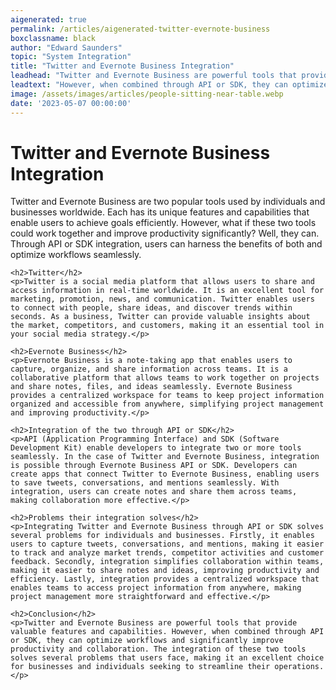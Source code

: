 ```yaml
---
aigenerated: true
permalink: /articles/aigenerated-twitter-evernote-business
boxclassname: black
author: "Edward Saunders"
topic: "System Integration"
title: "Twitter and Evernote Business Integration"
leadhead: "Twitter and Evernote Business are powerful tools that provide valuable features and capabilities"
leadtext: "However, when combined through API or SDK, they can optimize workflows and significantly improve productivity and collaboration. The integration of these two tools solves several problems that users face, making it an excellent choice for businesses and individuals seeking to streamline their operations."
image: /assets/images/articles/people-sitting-near-table.webp
date: '2023-05-07 00:00:00'
---
```

<div class="arttext">	<h1>Twitter and Evernote Business Integration</h1>
	<p>Twitter and Evernote Business are two popular tools used by individuals and businesses worldwide. Each has its unique features and capabilities that enable users to achieve goals efficiently. However, what if these two tools could work together and improve productivity significantly? Well, they can. Through API or SDK integration, users can harness the benefits of both and optimize workflows seamlessly.</p>

	<h2>Twitter</h2>
	<p>Twitter is a social media platform that allows users to share and access information in real-time worldwide. It is an excellent tool for marketing, promotion, news, and communication. Twitter enables users to connect with people, share ideas, and discover trends within seconds. As a business, Twitter can provide valuable insights about the market, competitors, and customers, making it an essential tool in your social media strategy.</p>

	<h2>Evernote Business</h2>
	<p>Evernote Business is a note-taking app that enables users to capture, organize, and share information across teams. It is a collaborative platform that allows teams to work together on projects and share notes, files, and ideas seamlessly. Evernote Business provides a centralized workspace for teams to keep project information organized and accessible from anywhere, simplifying project management and improving productivity.</p>

	<h2>Integration of the two through API or SDK</h2>
	<p>API (Application Programming Interface) and SDK (Software Development Kit) enable developers to integrate two or more tools seamlessly. In the case of Twitter and Evernote Business, integration is possible through Evernote Business API or SDK. Developers can create apps that connect Twitter to Evernote Business, enabling users to save tweets, conversations, and mentions seamlessly. With integration, users can create notes and share them across teams, making collaboration more effective.</p>

	<h2>Problems their integration solves</h2>
	<p>Integrating Twitter and Evernote Business through API or SDK solves several problems for individuals and businesses. Firstly, it enables users to capture tweets, conversations, and mentions, making it easier to track and analyze market trends, competitor activities and customer feedback. Secondly, integration simplifies collaboration within teams, making it easier to share notes and ideas, improving productivity and efficiency. Lastly, integration provides a centralized workspace that enables teams to access project information from anywhere, making project management more straightforward and effective.</p>

	<h2>Conclusion</h2>
	<p>Twitter and Evernote Business are powerful tools that provide valuable features and capabilities. However, when combined through API or SDK, they can optimize workflows and significantly improve productivity and collaboration. The integration of these two tools solves several problems that users face, making it an excellent choice for businesses and individuals seeking to streamline their operations.</p>
</div>